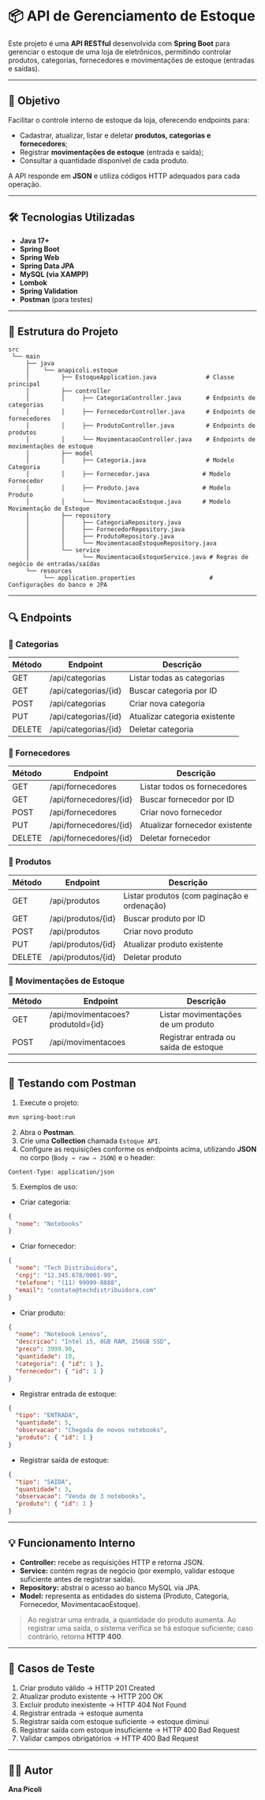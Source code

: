 # 📦 API de Gerenciamento de Estoque

Este projeto é uma **API RESTful** desenvolvida com **Spring Boot** para gerenciar o estoque de uma loja de eletrônicos, permitindo controlar produtos, categorias, fornecedores e movimentações de estoque (entradas e saídas).

---

## 🚀 Objetivo

Facilitar o controle interno de estoque da loja, oferecendo endpoints para:

* Cadastrar, atualizar, listar e deletar **produtos, categorias e fornecedores**;
* Registrar **movimentações de estoque** (entrada e saída);
* Consultar a quantidade disponível de cada produto.

A API responde em **JSON** e utiliza códigos HTTP adequados para cada operação.

---

## 🛠️ Tecnologias Utilizadas

* **Java 17+**
* **Spring Boot**
* **Spring Web**
* **Spring Data JPA**
* **MySQL (via XAMPP)**
* **Lombok**
* **Spring Validation**
* **Postman** (para testes)

---

## 📂 Estrutura do Projeto

```
src
 └── main
     ├── java
     │    └── anapicoli.estoque
     │         ├── EstoqueApplication.java              # Classe principal
     │         ├── controller
     │         │     ├── CategoriaController.java       # Endpoints de categorias
     │         │     ├── FornecedorController.java      # Endpoints de fornecedores
     │         │     ├── ProdutoController.java         # Endpoints de produtos
     │         │     └── MovimentacaoController.java    # Endpoints de movimentações de estoque
     │         ├── model
     │         │     ├── Categoria.java                 # Modelo Categoria
     │         │     ├── Fornecedor.java               # Modelo Fornecedor
     │         │     ├── Produto.java                  # Modelo Produto
     │         │     └── MovimentacaoEstoque.java      # Modelo Movimentação de Estoque
     │         ├── repository
     │         │     ├── CategoriaRepository.java
     │         │     ├── FornecedorRepository.java
     │         │     ├── ProdutoRepository.java
     │         │     └── MovimentacaoEstoqueRepository.java
     │         └── service
     │               └── MovimentacaoEstoqueService.java # Regras de negócio de entradas/saídas
     └── resources
          └── application.properties                     # Configurações do banco e JPA
```

---

## 🔍 Endpoints

### 🔹 Categorias

| Método | Endpoint             | Descrição                     |
| ------ | -------------------- | ----------------------------- |
| GET    | /api/categorias      | Listar todas as categorias    |
| GET    | /api/categorias/{id} | Buscar categoria por ID       |
| POST   | /api/categorias      | Criar nova categoria          |
| PUT    | /api/categorias/{id} | Atualizar categoria existente |
| DELETE | /api/categorias/{id} | Deletar categoria             |

### 🔹 Fornecedores

| Método | Endpoint               | Descrição                      |
| ------ | ---------------------- | ------------------------------ |
| GET    | /api/fornecedores      | Listar todos os fornecedores   |
| GET    | /api/fornecedores/{id} | Buscar fornecedor por ID       |
| POST   | /api/fornecedores      | Criar novo fornecedor          |
| PUT    | /api/fornecedores/{id} | Atualizar fornecedor existente |
| DELETE | /api/fornecedores/{id} | Deletar fornecedor             |

### 🔹 Produtos

| Método | Endpoint           | Descrição                                   |
| ------ | ------------------ | ------------------------------------------- |
| GET    | /api/produtos      | Listar produtos (com paginação e ordenação) |
| GET    | /api/produtos/{id} | Buscar produto por ID                       |
| POST   | /api/produtos      | Criar novo produto                          |
| PUT    | /api/produtos/{id} | Atualizar produto existente                 |
| DELETE | /api/produtos/{id} | Deletar produto                             |

### 🔹 Movimentações de Estoque

| Método | Endpoint                          | Descrição                             |
| ------ | --------------------------------- | ------------------------------------- |
| GET    | /api/movimentacoes?produtoId={id} | Listar movimentações de um produto    |
| POST   | /api/movimentacoes                | Registrar entrada ou saída de estoque |

---

## 🧪 Testando com Postman

1. Execute o projeto:

```bash
mvn spring-boot:run
```

2. Abra o **Postman**.
3. Crie uma **Collection** chamada `Estoque API`.
4. Configure as requisições conforme os endpoints acima, utilizando **JSON** no corpo (`Body → raw → JSON`) e o header:

```
Content-Type: application/json
```

5. Exemplos de uso:

* Criar categoria:

```json
{
  "nome": "Notebooks"
}
```

* Criar fornecedor:

```json
{
  "nome": "Tech Distribuidora",
  "cnpj": "12.345.678/0001-99",
  "telefone": "(11) 99999-8888",
  "email": "contato@techdistribuidora.com"
}
```

* Criar produto:

```json
{
  "nome": "Notebook Lenovo",
  "descricao": "Intel i5, 8GB RAM, 256GB SSD",
  "preco": 3999.90,
  "quantidade": 10,
  "categoria": { "id": 1 },
  "fornecedor": { "id": 1 }
}
```

* Registrar entrada de estoque:

```json
{
  "tipo": "ENTRADA",
  "quantidade": 5,
  "observacao": "Chegada de novos notebooks",
  "produto": { "id": 1 }
}
```

* Registrar saída de estoque:

```json
{
  "tipo": "SAIDA",
  "quantidade": 3,
  "observacao": "Venda de 3 notebooks",
  "produto": { "id": 1 }
}
```

---

## 💡 Funcionamento Interno

* **Controller:** recebe as requisições HTTP e retorna JSON.
* **Service:** contém regras de negócio (por exemplo, validar estoque suficiente antes de registrar saída).
* **Repository:** abstrai o acesso ao banco MySQL via JPA.
* **Model:** representa as entidades do sistema (Produto, Categoria, Fornecedor, MovimentacaoEstoque).

> Ao registrar uma entrada, a quantidade do produto aumenta.
> Ao registrar uma saída, o sistema verifica se há estoque suficiente; caso contrário, retorna **HTTP 400**.

---

## 🧾 Casos de Teste

1. Criar produto válido → HTTP 201 Created
2. Atualizar produto existente → HTTP 200 OK
3. Excluir produto inexistente → HTTP 404 Not Found
4. Registrar entrada → estoque aumenta
5. Registrar saída com estoque suficiente → estoque diminui
6. Registrar saída com estoque insuficiente → HTTP 400 Bad Request
7. Validar campos obrigatórios → HTTP 400 Bad Request

---

## 🧑‍💻 Autor

**Ana Picoli**
